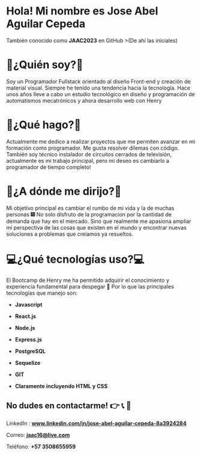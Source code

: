 # Hola! Mi nombre es Jose Abel Aguilar Cepeda
También conocido como **JAAC2023** en GitHub >(De ahí las iniciales) 

# **📑¿Quién soy?📑**

Soy un Programador Fullstack orientado al diseño Front-end y creación de material visual. 
Siempre he tenido una tendencia hacia la tecnología. Hace unos años lleve a cabo un estudio tecnológico en diseño y programación de automatismos mecatrónicos y ahora desarrollo web con Henry 

  
# **📌¿Qué hago?📌**

Actualmente me dedico a realizar proyectos que me permiten avanzar en mi formación como programador. Me gusta resolver dilemas con código. 
También soy técnico instalador de circuitos cerrados de televisión, actualmente es mi trabajo principal, pero mi deseo es cambiarlo a programador de tiempo completo! 

  

# **🚀¿A dónde me dirijo?🚀**

Mi objetivo principal es cambiar el rumbo de mi vida y la de muchas personas 🎆 
No solo disfruto de la programacion por la cantidad de demanda que hay en el mercado. Sino que realmente me apasiona ampliar mi perspectiva de las cosas que existen en el mundo y encontrar nuevas soluciones a problemas que creíamos ya resueltos. 


# **💻¿Qué tecnologías uso?💻**

El Bootcamp de Henry me ha permitido adquirir el conocimiento y experiencia fundamental para despegar 🚀 Por lo que las principales tecnologías que manejo son: 

* **Javascript**

* **React.js**

* **Node.js** 

* **Express.js** 

* **PostgreSQL** 

* **Sequelize** 

* **GIT** 

* **Claramente incluyendo HTML y CSS** 

 

## No dudes en contactarme! 👉 📞 📧

LinkedIn : **www.linkedin.com/in/jose-abel-aguilar-cepeda-8a3924284**

Correo: **jaac16@live.com**

Teléfono: **+57 3508655959**
